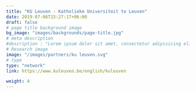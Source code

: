 ```yaml
---
title: "KU Leuven - Katholieke Universiteit te Leuven"
date: 2019-07-06T15:27:17+06:00
draft: false
# page title background image
bg_image: "images/backgrounds/page-title.jpg"
# meta description
#description : "Lorem ipsum dolor sit amet, consectetur adipisicing elit, sed do eiusmod tempor incididunt ut labore. dolore magna aliqua. Ut enim ad minim veniam, quis nostrud."
# Research image
image: "/images/partners/ku leuven.svg"
# type
type: "network"
link: https://www.kuleuven.be/english/kuleuven

weight: 4
---
```

